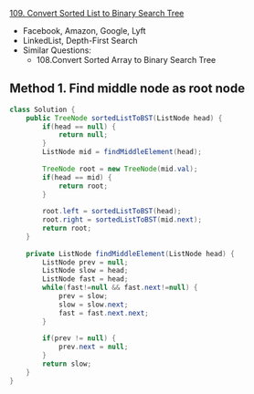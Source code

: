 [109. Convert Sorted List to Binary Search Tree](https://leetcode.com/problems/convert-sorted-list-to-binary-search-tree/)

* Facebook, Amazon, Google, Lyft
* LinkedList, Depth-First Search
* Similar Questions:
    * 108.Convert Sorted Array to Binary Search Tree
    

## Method 1. Find middle node as root node
```java
class Solution {
    public TreeNode sortedListToBST(ListNode head) {
        if(head == null) {
            return null;
        }
        ListNode mid = findMiddleElement(head);
        
        TreeNode root = new TreeNode(mid.val);
        if(head == mid) {
            return root;
        }
        
        root.left = sortedListToBST(head);
        root.right = sortedListToBST(mid.next);
        return root;
    }
    
    private ListNode findMiddleElement(ListNode head) {
        ListNode prev = null;
        ListNode slow = head;
        ListNode fast = head;
        while(fast!=null && fast.next!=null) {
            prev = slow;
            slow = slow.next;
            fast = fast.next.next;
        }
        
        if(prev != null) {
            prev.next = null;
        }
        return slow;
    }
}
```